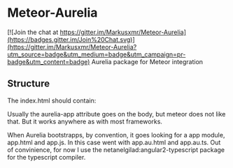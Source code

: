 # Meteor-Aurelia

[![Join the chat at https://gitter.im/Markusxmr/Meteor-Aurelia](https://badges.gitter.im/Join%20Chat.svg)](https://gitter.im/Markusxmr/Meteor-Aurelia?utm_source=badge&utm_medium=badge&utm_campaign=pr-badge&utm_content=badge)
Aurelia package for Meteor integration

## Structure
The index.html should contain:

<div aurelia-app>

</div>

<script>
  System.import("aurelia-bootstrapper");
</script>


Usually the aurelia-app attribute goes on the body, but meteor does not like that.
But it works anywhere as with most frameworks.

When Aurelia bootstrapps, by convention, it goes looking for a app module, app.html and app.js.
In this case went with app.au.html and app.au.ts.
Out of convinience, for now I use the netanelgilad:angular2-typescript package for the typescript compiler.
